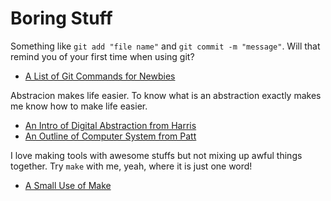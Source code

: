 # Boring Stuff

Something like `git add "file name"` and `git commit -m "message"`.
Will that remind you of your first time when using git?

- [A List of Git Commands for Newbies](git-cheetsheet.md)

Abstracion makes life easier.
To know what is an abstraction exactly makes me know how to make life easier.

- [An Intro of Digital Abstraction from Harris](bit-harris.md)
- [An Outline of Computer System from Patt](cite-patt.md)

I love making tools with awesome stuffs but not mixing up awful things together.
Try `make` with me, yeah, where it is just one word!

- [A Small Use of Make](how-to-make.md)
